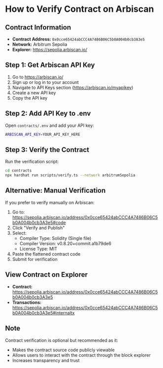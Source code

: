 # How to Verify Contract on Arbiscan

## Contract Information
- **Contract Address:** `0x0cce65424abCCC4A7486B06C5b0A004b0cb3A3e5`
- **Network:** Arbitrum Sepolia
- **Explorer:** https://sepolia.arbiscan.io/

## Step 1: Get Arbiscan API Key

1. Go to https://arbiscan.io/
2. Sign up or log in to your account
3. Navigate to API Keys section (https://arbiscan.io/myapikey)
4. Create a new API key
5. Copy the API key

## Step 2: Add API Key to .env

Open `contracts/.env` and add your API key:

```bash
ARBISCAN_API_KEY=YOUR_API_KEY_HERE
```

## Step 3: Verify the Contract

Run the verification script:

```bash
cd contracts
npx hardhat run scripts/verify.ts --network arbitrumSepolia
```

## Alternative: Manual Verification

If you prefer to verify manually on Arbiscan:

1. Go to: https://sepolia.arbiscan.io/address/0x0cce65424abCCC4A7486B06C5b0A004b0cb3A3e5#code
2. Click "Verify and Publish"
3. Select:
   - Compiler Type: Solidity (Single file)
   - Compiler Version: v0.8.20+commit.a1b79de6
   - License Type: MIT
4. Paste the flattened contract code
5. Submit for verification

## View Contract on Explorer

- **Contract:** https://sepolia.arbiscan.io/address/0x0cce65424abCCC4A7486B06C5b0A004b0cb3A3e5
- **Transactions:** https://sepolia.arbiscan.io/address/0x0cce65424abCCC4A7486B06C5b0A004b0cb3A3e5#internaltx

## Note

Contract verification is optional but recommended as it:
- Makes the contract source code publicly viewable
- Allows users to interact with the contract through the block explorer
- Increases transparency and trust
